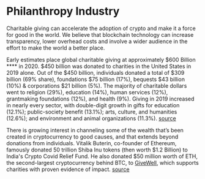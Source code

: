 # Philanthropy Industry

Charitable giving can accelerate the adoption of crypto and make it a force for good in the world. We believe that blockchain technology can increase transparency, lower overhead costs and involve a wider audience in the effort to make the world a better place.

Early estimates place global charitable giving at approximately $600 Billion **** in 2020. $450 billion was donated to charities in the United States in 2019 alone. Out of the $450 billion, individuals donated a total of $309 billion (69% share), foundations $75 billion (17%), bequests $43 billion (10%) & corporations $21 billion (5%). The majority of charitable dollars went to religion (29%), education (14%), human services (12%), grantmaking foundations (12%), and health (9%). Giving in 2019 increased in nearly every sector, with double-digit growth in gifts for education (12.1%); public-society benefit (13.1%); arts, culture, and humanities (12.6%); and environment and animal organizations (11.3%). [source](https://www.nptrust.org/philanthropic-resources/charitable-giving-statistics/)

&#x20;There is growing interest in channeling some of the wealth that’s been created in cryptocurrency to good causes, and that extends beyond donations from individuals. Vitalik Buterin, co-founder of Ethereum, famously donated 50 trillion Shiba Inu tokens (then worth $1.2 Billion) to India's Crypto Covid Relief Fund.  He also donated $50 million worth of ETH, the second-largest cryptocurrency behind BTC, to [GiveWell](https://www.devex.com/organizations/givewell-43945), which supports charities with proven evidence of impact. [source](https://www.devex.com/news/how-nonprofits-are-navigating-the-rise-of-cryptocurrency-giving-99925)

##

&#x20;



